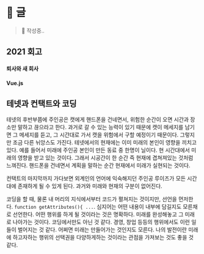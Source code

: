 # 📝️ 글

> 🚧 작성중..

## 2021 회고

#### 퇴사와 새 회사

#### Vue.js

## 테넷과 컨택트와 코딩

 테넷의 후반부쯤에 주인공은 캣에게 핸드폰을 건네면서, 위험한 순간이 오면 시간과 장소만 말하고 끊으라고 한다. 과거로 갈 수 있는 능력이 있기 때문에 캣이 메세지를 남기면 그 메세지를 듣고, 그 시간대로 가서 캣을 위험에서 구할 예정이기 때문이다. 그렇지만 조금 다른 뉘앙스도 가진다. 테넷에서의 현재에는 이미 미래의 본인이 영향을 끼치고 있다. 예를 들어서 미래에 주인공 본인이 만든 동료 중 한명이 닐이다. 현 시간대에서 미래의 영향을 받고 있는 것이다. 그래서 시공간이 한 순간 즉 현재에 겹쳐져있는 것처럼 느껴진다. 핸드폰을 건네면서 계획을 말하는 순간 현재에서 미래가 실현되는 것이다.

 컨택트의 마지막까지 가다보면 외계인의 언어에 익숙해지던 주인공 루이즈가 모든 시간대에 존재하게 될 수 있게 된다. 과거와 미래와 현재의 구분이 없어진다.

 코딩을 할 때, 물론 내 머리의 지식에서부터 코드가 펼쳐지는 것이지만, 선언을 먼저한다. `function getAttributes(){ ...`. 심지어는 어떤 내용이 내부에 담길지도 모른채로 선언한다. 어떤 행위를 하게 될 것이라는 것은 명확하다. 미래를 완성해놓고 그 미래로 나아가는 것이다. 코딩에서만도 아닌 것 같다. 경영, 창업 등등의 행위에서도 이런 일들이 벌어지는 것 같다. 어쩌면 미래는 만들어가는 것인지도 모른다. 나의 발전이란 미래에 하고자하는 행위의 선택권을 다양하게하는 것이라는 관점을 가져보는 것도 좋을 것 같다.